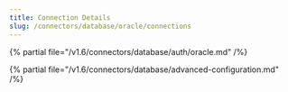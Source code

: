 ```yaml
---
title: Connection Details
slug: /connectors/database/oracle/connections
---
```


{% partial file="/v1.6/connectors/database/auth/oracle.md" /%}

{% partial file="/v1.6/connectors/database/advanced-configuration.md" /%}